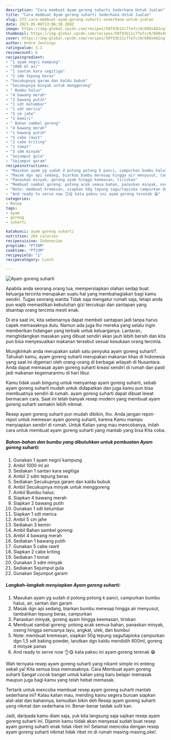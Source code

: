```yaml
---
description: "Cara membuat Ayam goreng suharti Sederhana Untuk Jualan"
title: "Cara membuat Ayam goreng suharti Sederhana Untuk Jualan"
slug: 373-cara-membuat-ayam-goreng-suharti-sederhana-untuk-jualan
date: 2021-05-06T13:06:30.289Z
image: https://img-global.cpcdn.com/recipes/50f93b11c77efcc0/680x482cq70/ayam-goreng-suharti-foto-resep-utama.jpg
thumbnail: https://img-global.cpcdn.com/recipes/50f93b11c77efcc0/680x482cq70/ayam-goreng-suharti-foto-resep-utama.jpg
cover: https://img-global.cpcdn.com/recipes/50f93b11c77efcc0/680x482cq70/ayam-goreng-suharti-foto-resep-utama.jpg
author: Andre Jennings
ratingvalue: 3.1
reviewcount: 6
recipeingredient:
- "1 ayam negri kampung"
- "1000 ml air"
- "1 santan kara segitiga"
- "2 sdm tepung beras"
- "Secukupnya garam dan kaldu bubuk"
- "Secukupnya minyak untuk menggoreng"
- " Bumbu halus"
- "4 bawang merah"
- "2 bawang putih"
- "1 sdt ketumbar"
- "1 sdt merica"
- "5 cm jahe"
- "3 kemiri"
- " Bahan sambel goreng"
- "4 bawang merah"
- "1 bawang putih"
- "5 cabe rawit"
- "2 cabe kriting"
- "1 tomat"
- "3 sdm minyak"
- "Sejumput gula"
- "Sejumput garam"
recipeinstructions:
- "Masukan ayam yg sudah d potong potong k panci, campurkan bumbu halus, air, santan dan garam"
- "Masak dgn api sedang, biarkan bumbu meresap hingga air menyusut, tambahkan tepung beras, campurkan"
- "Panaskan minyak, goreng ayam hingga keemasan, tiriskan"
- "Membuat sambal goreng: potong acak semua bahan, panaskan minyak, oseng hingga semuanya layu, angkat, ulek, dan bumbui"
- "Note: membuat kremesan, siapkan 50g tepung sagu/tapioka campurkan dgn 1,5 sdt baking powder, larutkan dgn kaldu mendidih 600ml, goreng d minyak panas"
- "And ready to serve now 👌😋 kata paksu ini ayam goreng terenak 😁"
categories:
- Resep
tags:
- ayam
- goreng
- suharti

katakunci: ayam goreng suharti 
nutrition: 264 calories
recipecuisine: Indonesian
preptime: "PT39M"
cooktime: "PT33M"
recipeyield: "1"
recipecategory: Lunch

---
```



![Ayam goreng suharti](https://img-global.cpcdn.com/recipes/50f93b11c77efcc0/680x482cq70/ayam-goreng-suharti-foto-resep-utama.jpg)

Apabila anda seorang orang tua, mempersiapkan olahan sedap buat keluarga tercinta merupakan suatu hal yang membahagiakan bagi kamu sendiri. Tugas seorang  wanita Tidak saja mengatur rumah saja, tetapi anda pun wajib memastikan kebutuhan gizi tercukupi dan santapan yang disantap orang tercinta mesti enak.

Di era  saat ini, kita sebenarnya dapat membeli santapan jadi tanpa harus capek memasaknya dulu. Namun ada juga lho mereka yang selalu ingin memberikan hidangan yang terbaik untuk keluarganya. Lantaran, menghidangkan masakan yang dibuat sendiri akan jauh lebih bersih dan kita pun bisa menyesuaikan makanan tersebut sesuai kesukaan orang tercinta. 



Mungkinkah anda merupakan salah satu penyuka ayam goreng suharti?. Tahukah kamu, ayam goreng suharti merupakan makanan khas di Indonesia yang saat ini digemari oleh orang-orang di berbagai wilayah di Nusantara. Anda dapat memasak ayam goreng suharti kreasi sendiri di rumah dan pasti jadi makanan kegemaranmu di hari libur.

Kamu tidak usah bingung untuk menyantap ayam goreng suharti, sebab ayam goreng suharti mudah untuk didapatkan dan juga kamu pun bisa membuatnya sendiri di rumah. ayam goreng suharti dapat dibuat lewat bermacam cara. Saat ini telah banyak resep modern yang membuat ayam goreng suharti semakin lebih nikmat.

Resep ayam goreng suharti pun mudah dibikin, lho. Anda jangan repot-repot untuk memesan ayam goreng suharti, karena Kamu mampu menyiapkan sendiri di rumah. Untuk Kalian yang mau mencobanya, inilah cara untuk membuat ayam goreng suharti yang mantab yang bisa Kita coba.

<!--inarticleads1-->

##### Bahan-bahan dan bumbu yang dibutuhkan untuk pembuatan Ayam goreng suharti:

1. Gunakan 1 ayam negri/ kampung
1. Ambil 1000 ml air
1. Sediakan 1 santan kara segitiga
1. Ambil 2 sdm tepung beras
1. Sediakan Secukupnya garam dan kaldu bubuk
1. Ambil Secukupnya minyak untuk menggoreng
1. Ambil  Bumbu halus:
1. Siapkan 4 bawang merah
1. Siapkan 2 bawang putih
1. Gunakan 1 sdt ketumbar
1. Siapkan 1 sdt merica
1. Ambil 5 cm jahe
1. Sediakan 3 kemiri
1. Ambil  Bahan sambel goreng:
1. Ambil 4 bawang merah
1. Sediakan 1 bawang putih
1. Gunakan 5 cabe rawit
1. Siapkan 2 cabe kriting
1. Sediakan 1 tomat
1. Gunakan 3 sdm minyak
1. Sediakan Sejumput gula
1. Gunakan Sejumput garam




<!--inarticleads2-->

##### Langkah-langkah menyiapkan Ayam goreng suharti:

1. Masukan ayam yg sudah d potong potong k panci, campurkan bumbu halus, air, santan dan garam
1. Masak dgn api sedang, biarkan bumbu meresap hingga air menyusut, tambahkan tepung beras, campurkan
1. Panaskan minyak, goreng ayam hingga keemasan, tiriskan
1. Membuat sambal goreng: potong acak semua bahan, panaskan minyak, oseng hingga semuanya layu, angkat, ulek, dan bumbui
1. Note: membuat kremesan, siapkan 50g tepung sagu/tapioka campurkan dgn 1,5 sdt baking powder, larutkan dgn kaldu mendidih 600ml, goreng d minyak panas
1. And ready to serve now 👌😋 kata paksu ini ayam goreng terenak 😁




Wah ternyata resep ayam goreng suharti yang nikamt simple ini enteng sekali ya! Kita semua bisa memasaknya. Cara Membuat ayam goreng suharti Sangat cocok banget untuk kalian yang baru belajar memasak maupun juga bagi kamu yang telah hebat memasak.

Tertarik untuk mencoba membuat resep ayam goreng suharti mantab sederhana ini? Kalau kalian mau, mending kamu segera buruan siapkan alat-alat dan bahannya, kemudian bikin deh Resep ayam goreng suharti yang nikmat dan sederhana ini. Benar-benar taidak sulit kan. 

Jadi, daripada kamu diam saja, yuk kita langsung saja sajikan resep ayam goreng suharti ini. Dijamin kamu tiidak akan menyesal sudah buat resep ayam goreng suharti enak tidak ribet ini! Selamat mencoba dengan resep ayam goreng suharti nikmat tidak ribet ini di rumah masing-masing,oke!.

